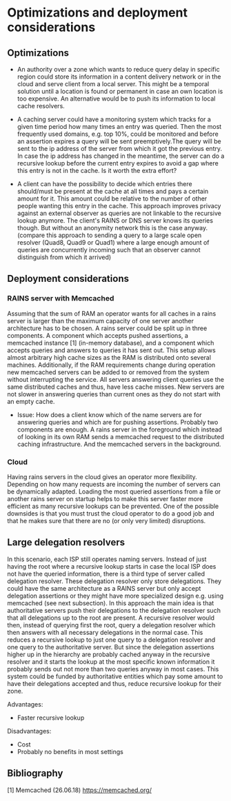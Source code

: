 # Optimizations and deployment considerations

## Optimizations

- An authority over a zone which wants to reduce query delay in specific region
  could store its information in a content delivery network or in the cloud and
  serve client from a local server. This might be a temporal solution until a
  location is found or permanent in case an own location is too expensive. An
  alternative would be to push its information to local cache resolvers.

- A caching server could have a monitoring system which tracks for a given time
  period how many times an entry was queried. Then the most frequently used
  domains, e.g. top 10%, could be monitored and before an assertion expires a
  query will be sent preemptively.The query will be sent to the ip address of
  the server from which it got the previous entry. In case the ip address has
  changed in the meantime, the server can do a recursive lookup before the
  current entry expires to avoid a gap where this entry is not in the cache. Is
  it worth the extra effort?

- A client can have the possibility to decide which entries there should/must be
  present at the cache at all times and pays a certain amount for it. This
  amount could be relative to the number of other people wanting this entry in
  the cache. This approach improves privacy against an external observer as
  queries are not linkable to the recursive lookup anymore. The client's RAINS
  or DNS server knows its queries though. But without an anonymity network this
  is the case anyway. (compare this approach to sending a query to a large scale
  open resolver (Quad8, Quad9 or Quad1) where a large enough amount of queries
  are concurrently incoming such that an observer cannot distinguish from which
  it arrived)

## Deployment considerations

### RAINS server with Memcached

Assuming that the sum of RAM an operator wants for all caches in a rains server
is larger than the maximum capacity of one server another architecture has to be
chosen. A rains server could be split up in three components. A component which
accepts pushed assertions, a memcached instance [1] (in-memory database), and a
component which accepts queries and answers to queries it has sent out. This
setup allows almost arbitrary high cache sizes as the RAM is distributed onto
several machines. Additionally, if the RAM requirements change during operation
new memcached servers can be added to or removed from the system without
interrupting the service. All servers answering client queries use the same
distributed caches and thus, have less cache misses. New servers are not slower
in answering queries than current ones as they do not start with an empty cache.

- Issue: How does a client know which of the name servers are for answering
  queries and which are for pushing assertions. Probably two components are
  enough. A rains server in the foreground which instead of looking in its own
  RAM sends a memcached request to the distributed caching infrastructure. And
  the memcached servers in the background.

### Cloud

Having rains servers in the cloud gives an operator more flexibility. Depending
on how many requests are incoming the number of servers can be dynamically
adapted. Loading the most queried assertions from a file or another rains server
on startup helps to make this server faster more efficient as many recursive
lookups can be prevented. One of the possible downsides is that you must trust
the cloud operator to do a good job and that he makes sure that there are no
(or only very limited) disruptions.

## Large delegation resolvers

In this scenario, each ISP still operates naming servers. Instead of just having
the root where a recursive lookup starts in case the local ISP does not have the
queried information, there is a third type of server called delegation resolver.
These delegation resolver only store delegations. They could have the same
architecture as a RAINS server but only accept delegation assertions or they
might have more specialized design e.g. using memcached (see next subsection).
In this approach the main idea is that authoritative servers push their
delegations to the delegation resolver such that all delegations up to the root
are present. A recursive resolver would then, instead of querying first the
root, query a delegation resolver which then answers with all necessary
delegations in the normal case. This reduces a recursive lookup to just one
query to a delegation resolver and one query to the authoritative server. But
since the delegation assertions higher up in the hierarchy are probably cached
anyway in the recursive resolver and it starts the lookup at the most specific
known information it probably sends out not more than two queries anyway in most
cases. This system could be funded by authoritative entities which pay some
amount to have their delegations accepted and thus, reduce recursive lookup for
their zone.

Advantages:

- Faster recursive lookup

Disadvantages:

- Cost
- Probably no benefits in most settings

## Bibliography

[1] Memcached (26.06.18) https://memcached.org/